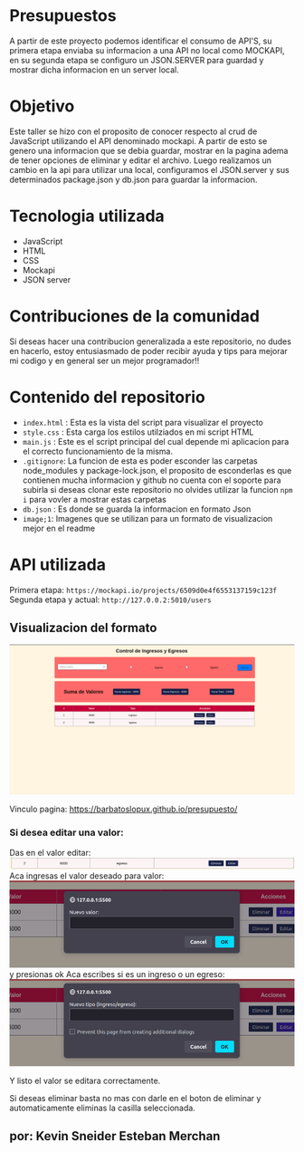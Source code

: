 # Presupuestos 
A partir de este proyecto podemos identificar el consumo de API'S, su primera etapa enviaba su informacion a una API no local como MOCKAPI, en su segunda etapa se configuro un JSON.SERVER para guardad y mostrar dicha informacion en un server local. 
# Objetivo 
Este taller se hizo con el proposito de conocer respecto al crud de JavaScript utilizando el API denominado mockapi.
A partir de esto se genero una informacion que se debia guardar, mostrar en la pagina adema de tener opciones de eliminar y editar el archivo. 
Luego realizamos un cambio en la api para utilizar una local, configuramos el JSON.server y sus determinados package.json y db.json para guardar la informacion.

# Tecnologia utilizada
* JavaScript
* HTML
* CSS
* Mockapi 
* JSON server 
# Contribuciones de la comunidad 

Si deseas hacer una contribucion generalizada a este repositorio, no dudes en hacerlo, estoy entusiasmado de poder recibir ayuda y tips para mejorar mi codigo y en general ser un mejor programador!!

# Contenido del repositorio 

+ `index.html` : Esta es la vista del script para visualizar el proyecto 
+ `style.css` : Esta carga los estilos utilziados en mi script HTML 
+ `main.js` : Este es el script principal del cual depende mi aplicacion para el correcto funcionamiento de la misma. 
+ `.gitignore`: La funcion de esta es poder esconder las carpetas node_modules y package-lock.json, el proposito de esconderlas es que contienen mucha informacion y github no cuenta con el soporte para subirla si deseas clonar este repositorio no olvides utilizar la funcion `npm i` para vovler a mostrar estas carpetas 
+ `db.json` : Es donde se guarda la informacion en formato Json 
+ `image;1`: Imagenes que se utilizan para un formato de visualizacion mejor en el readme 
# API utilizada 
Primera etapa: 
`https://mockapi.io/projects/6509d0e4f6553137159c123f`    
Segunda etapa y actual: 
`http://127.0.0.2:5010/users`
## Visualizacion del formato 
![Alt text](image-1.png)

Vinculo pagina: https://barbatoslopux.github.io/presupuesto/

### Si desea editar una valor: 
Das en el valor editar: 
![Alt text](image-2.png)
Aca ingresas el valor deseado para valor: 
![Alt text](image-3.png) y presionas ok
Aca escribes si es un ingreso o un egreso: 
![Alt text](image-4.png)

Y listo el valor se editara correctamente. 

Si deseas eliminar basta no mas con darle en el boton de eliminar y automaticamente eliminas la casilla seleccionada. 


## por: Kevin Sneider Esteban Merchan
